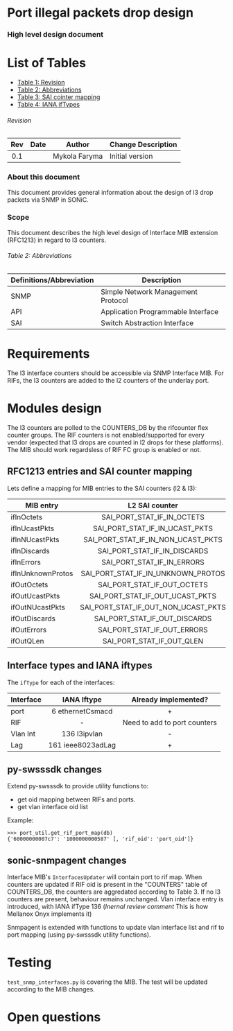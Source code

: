 # Port illegal packets drop design

### High level design document

# List of Tables
* [Table 1: Revision](#revision)
* [Table 2: Abbreviations](#definitionsabbreviation)
* [Table 3: SAI cointer mapping](#rfc1213-etries-and-sai-counter-mapping)
* [Table 4: IANA ifTypes](#interface-types-and-iana-iftypes)

###### Revision
| Rev |     Date    |       Author       | Change Description                |
|:---:|:-----------:|:------------------:|-----------------------------------|
| 0.1 |             | Mykola Faryma      | Initial version                   |


### About this document

This document provides general information about the design of l3 drop packets via SNMP in SONiC.

### Scope

This document describes the high level design of Interface MIB extension (RFC1213) in regard to l3 counters.

###### Table 2: Abbreviations
| Definitions/Abbreviation | Description                                |
|--------------------------|--------------------------------------------|
| SNMP                     | Simple Network Management Protocol         |
| API                      | Application Programmable Interface         |
| SAI                      | Switch Abstraction Interface               |

# Requirements

The l3 interface counters should be accessible via SNMP Interface MIB.
For RIFs, the l3 counters are added to the l2 counters of the underlay port.

# Modules design

The l3 counters are polled to the COUNTERS_DB by the rifcounter flex counter groups. 
The RIF counters is not enabled/supported for every vendor (expected that l3 drops are counted in l2 drops for these platforms). 
The MIB should work regardsless of RIF FC group is enabled or not.

## RFC1213 entries and SAI counter mapping

Lets define a mapping for MIB entries to the SAI counters (l2 & l3):

| MIB entry          | L2 SAI counter | L3 SAI counter |
| ------------------ |:--------------:| :-------------:|
| ifInOctets         | SAI_PORT_STAT_IF_IN_OCTETS          | SAI_ROUTER_INTERFACE_STAT_IN_OCTETS  |
| ifInUcastPkts      | SAI_PORT_STAT_IF_IN_UCAST_PKTS      | SAI_ROUTER_INTERFACE_STAT_IN_PACKETS |
| ifInNUcastPkts     | SAI_PORT_STAT_IF_IN_NON_UCAST_PKTS  | |
| ifInDiscards       | SAI_PORT_STAT_IF_IN_DISCARDS        | |
| ifInErrors         | SAI_PORT_STAT_IF_IN_ERRORS          | SAI_ROUTER_INTERFACE_STAT_IN_ERROR_PACKETS |
| ifInUnknownProtos  | SAI_PORT_STAT_IF_IN_UNKNOWN_PROTOS  | |
| ifOutOctets        | SAI_PORT_STAT_IF_OUT_OCTETS         | SAI_ROUTER_INTERFACE_STAT_OUT_OCTETS |
| ifOutUcastPkts     | SAI_PORT_STAT_IF_OUT_UCAST_PKTS     | SAI_ROUTER_INTERFACE_STAT_OUT_PACKETS |
| ifOutNUcastPkts    | SAI_PORT_STAT_IF_OUT_NON_UCAST_PKTS | |
| ifOutDiscards      | SAI_PORT_STAT_IF_OUT_DISCARDS       | |
| ifOutErrors        | SAI_PORT_STAT_IF_OUT_ERRORS         | SAI_ROUTER_INTERFACE_STAT_OUT_ERROR_PACKETS |
| ifOutQLen          | SAI_PORT_STAT_IF_OUT_QLEN           | |

## Interface  types and IANA iftypes

The `ifType` for each of the interfaces: 

| Interface  | IANA Iftype | Already implemented?  |
| ---------- |:--------------:| :---------:|
| port       | 6 ethernetCsmacd       | +  |
| RIF        | - | Need to add to port counters  |
| Vlan Int   | 136 l3ipvlan           | -  |
| Lag        | 161 ieee8023adLag      | +  |

## py-swsssdk changes

Extend py-swsssdk to provide utility functions to:
 - get oid mapping between RIFs and ports.
 - get vlan interface oid list

Example:
```
>>> port_util.get_rif_port_map(db)                                                                                                                                                                                                 
{'60000000007c7': '1000000000587' [, 'rif_oid': 'port_oid']}
```


## sonic-snmpagent changes

Interface MIB's `InterfacesUpdater` will contain port to rif map. When counters are updated if RIF oid is present in the "COUNTERS" table of COUNTERS_DB,
the counters are aggredated according to Table 3. If no l3 counters are present, behaviour remains unchanged.
Vlan interface entry is introduced, with IANA ifType 136 (*Inernal review comment* This is how Mellanox Onyx implements it)

Snmpagent is extended with functions to update vlan interface list and rif to port mapping (using py-swsssdk utility functions).
  
# Testing

`test_snmp_interfaces.py` is covering the MIB. The test will be updated according to the MIB changes.

# Open questions